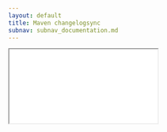 ```yaml
---
layout: default
title: Maven changelogsync
subnav: subnav_documentation.md
---
```


<iframe class="maven" src="generated/changelogSync-mojo.html"></iframe>